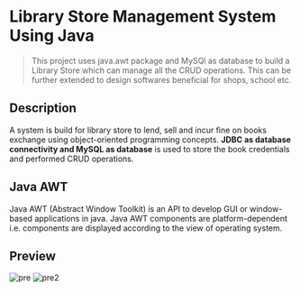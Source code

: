 # **Library Store Management System Using Java**

> This project uses java.awt package and MySQl as database to build a Library Store which can manage all the CRUD operations. This can be further extended to design softwares beneficial for shops, school etc.

## **Description**
A system is build for library store to lend, sell and incur fine on books exchange using object-oriented programming concepts. **JDBC as database connectivity and MySQL as database** is used to store the book credentials and performed CRUD operations.

## **Java AWT**

Java AWT (Abstract Window Toolkit) is an API to develop GUI or window-based applications in java.
Java AWT components are platform-dependent i.e. components are displayed according to the view of operating system.

## **Preview**   

 ![pre](https://user-images.githubusercontent.com/61719550/125918718-c1268454-c133-45f6-8289-20b516ff3feb.PNG)
![pre2](https://user-images.githubusercontent.com/61719550/125918786-e0bd7f1a-ba43-4d75-849e-58248862c416.PNG)
